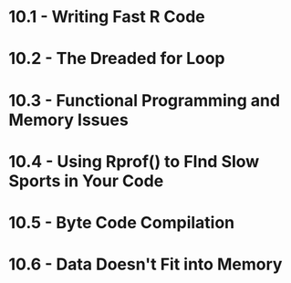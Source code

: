 # 10.1 - Writing Fast R Code
# 10.2 - The Dreaded for Loop

# 10.3 - Functional Programming and Memory Issues
# 10.4 - Using Rprof() to FInd Slow Sports in Your Code
# 10.5 - Byte Code Compilation
# 10.6 - Data Doesn't Fit into Memory
